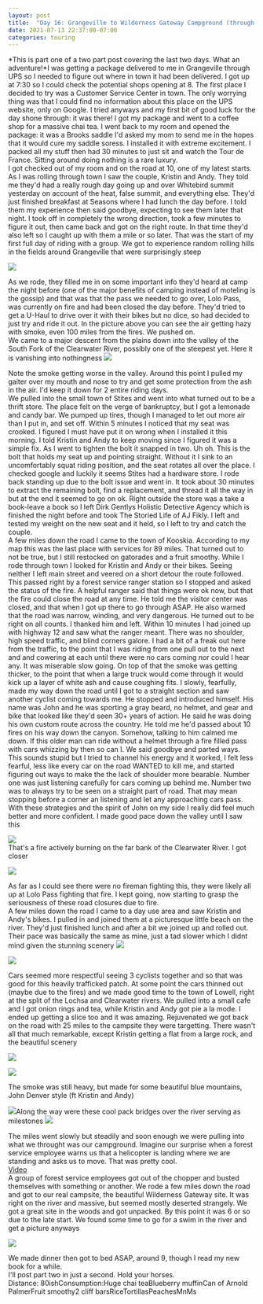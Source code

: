 ```yaml
---
layout: post
title:  "Day 16: Grangeville to Wilderness Gateway Campground (through fire and flame part 1)"
date: 2021-07-13 22:37:00-07:00
categories: touring
---
```

*This is part one of a two part post covering the last two days. What an adventure!*I was getting a package delivered to me in Grangeville through UPS so I needed to figure out where in town it had been delivered. I got up at 7:30 so I could check the potential shops opening at 8. The first place I decided to try was a Customer Service Center in town. The only worrying thing was that I could find no information about this place on the UPS website, only on Google. I tried anyways and my first bit of good luck for the day shone through: it was there! I got my package and went to a coffee shop for a massive chai tea. I went back to my room and opened the package: it was a Brooks saddle I'd asked my mom to send me in the hopes that it would cure my saddle soress. I installed it with extreme excitement. I packed all my stuff then had 30 minutes to just sit and watch the Tour de France. Sitting around doing nothing is a rare luxury.  
I got checked out of my room and on the road at 10, one of my latest starts. As I was rolling through town I saw the couple, Kristin and Andy. They told me they'd had a really rough day going up and over Whitebird summit yesterday on account of the heat, false summit, and everything else. They'd just finished breakfast at Seasons where I had lunch the day before. I told them my experience then said goodbye, expecting to see them later that night. I took off in completely the wrong direction, took a few minutes to figure it out, then came back and got on the right route. In that time they'd also left so I caught up with them a mile or so later. That was the start of my first full day of riding with a group. We got to experience random rolling hills in the fields around Grangeville that were surprisingly steep  

[![](https://lh3.googleusercontent.com/-QegUl_goObI/YO54MIwrKrI/AAAAAAAAUfM/s7wPmAh20yUNXic2ubkNJGOK0lDICW5VACLcBGAsYHQ/s1600/1626241068934578-0.png)](https://lh3.googleusercontent.com/-QegUl_goObI/YO54MIwrKrI/AAAAAAAAUfM/s7wPmAh20yUNXic2ubkNJGOK0lDICW5VACLcBGAsYHQ/s1600/1626241068934578-0.png)
  
As we rode, they filled me in on some important info they'd heard at camp the night before (one of the major benefits of camping instead of moteling is the gossip) and that was that the pass we needed to go over, Lolo Pass, was currently on fire and had been closed the day before. They'd tried to get a U-Haul to drive over it with their bikes but no dice, so had decided to just try and ride it out. In the picture above you can see the air getting hazy with smoke, even 100 miles from the fires. We pushed on.   
We came to a major descent from the plains down into the valley of the South Fork of the Clearwater River, possibly one of the steepest yet. Here it is vanishing into nothingness
[![](https://lh3.googleusercontent.com/-dxZwjvzH-28/YO54LOPkuQI/AAAAAAAAUfI/F3CHSD8lvK8M3adtxbRcLQ_gApijRWfsQCLcBGAsYHQ/s1600/1626241064163371-1.png)](https://lh3.googleusercontent.com/-dxZwjvzH-28/YO54LOPkuQI/AAAAAAAAUfI/F3CHSD8lvK8M3adtxbRcLQ_gApijRWfsQCLcBGAsYHQ/s1600/1626241064163371-1.png)
  
Note the smoke getting worse in the valley. Around this point I pulled my gaiter over my mouth and nose to try and get some protection from the ash in the air. I'd keep it down for 2 entire riding days.  
We pulled into the small town of Stites and went into what turned out to be a thrift store. The place felt on the verge of bankruptcy, but I got a lemonade and candy bar. We pumped up tires, though I managed to let out more air than I put in, and set off. Within 5 minutes I noticed that my seat was crooked. I figured I must have put it on wrong when I installed it this morning. I told Kristin and Andy to keep moving since I figured it was a simple fix. As I went to tighten the bolt it snapped in two. Uh oh. This is the bolt that holds my seat up and pointing straight. Without it I sink to an uncomfortably squat riding position, and the seat rotates all over the place. I checked google and luckily it seems Stites had a hardware store. I rode back standing up due to the bolt issue and went in. It took about 30 minutes to extract the remaining bolt, find a replacement, and thread it all the way in but at the end it seemed to go on ok. Right outside the store was a take a book-leave a book so I left Dirk Gentlys Holistic Detective Agency which is finished the night before and took The Storied Life of AJ Fikly. I left and tested my weight on the new seat and it held, so I left to try and catch the couple.  
A few miles down the road I came to the town of Kooskia. According to my map this was the last place with services for 89 miles. That turned out to not be true, but I still restocked on gatorades and a fruit smoothy. While I rode through town I looked for Kristin and Andy or their bikes. Seeing neither I left main street and veered on a short detour the route followed. This passed right by a forest service ranger station so I stopped and asked the status of the fire. A helpful ranger said that things were ok now, but that the fire could close the road at any time. He told me the visitor center was closed, and that when I got up there to go through ASAP. He also warned that the road was narrow, winding, and very dangerous. He turned out to be right on all counts. I thanked him and left. Within 10 minutes I had joined up with highway 12 and saw what the ranger meant. There was no shoulder, high speed traffic, and blind corners galore. I had a bit of a freak out here from the traffic, to the point that I was riding from one pull out to the next and and cowering at each until there were no cars coming nor could I hear any. It was miserable slow going. On top of that the smoke was getting thicker, to the point that when a large truck would come through it would kick up a layer of white ash and cause coughing fits. I slowly, fearfully, made my way down the road until I got to a straight section and saw another cyclist coming towards me. He stopped and introduced himself. His name was John and he was sporting a gray beard, no helmet, and gear and bike that looked like they'd seen 30+ years of action. He said he was doing his own custom route across the country. He told me he'd passed about 10 fires on his way down the canyon. Somehow, talking to him calmed me down. If this older man can ride without a helmet through a fire filled pass with cars whizzing by then so can I. We said goodbye and parted ways. This sounds stupid but I tried to channel his energy and it worked, I felt less fearful, less like every car on the road WANTED to kill me, and started figuring out ways to make the the lack of shoulder more bearable. Number one was just listening carefully for cars coming up behind me. Number two was to always try to be seen on a straight part of road. That may mean stopping before a corner an listening and let any approaching cars pass. With these strategies and the spirit of John on my side I really did feel much better and more confident. I made good pace down the valley until I saw this  

[![](https://lh3.googleusercontent.com/-0geVchUpvPs/YO54JxexdcI/AAAAAAAAUfE/orOgI47N-pIpUx4vG4MZBUT5zFi41sUrwCLcBGAsYHQ/s1600/1626241058824883-2.png)](https://lh3.googleusercontent.com/-0geVchUpvPs/YO54JxexdcI/AAAAAAAAUfE/orOgI47N-pIpUx4vG4MZBUT5zFi41sUrwCLcBGAsYHQ/s1600/1626241058824883-2.png)  
That's a fire actively burning on the far bank of the Clearwater River. I got closer  

[![](https://lh3.googleusercontent.com/-wpUNaDzEOoc/YO54IRjsUcI/AAAAAAAAUfA/Y2Nio81Oi_gSI172v0ODh58_FjzIl9h-gCLcBGAsYHQ/s1600/1626241053588334-3.png)](https://lh3.googleusercontent.com/-wpUNaDzEOoc/YO54IRjsUcI/AAAAAAAAUfA/Y2Nio81Oi_gSI172v0ODh58_FjzIl9h-gCLcBGAsYHQ/s1600/1626241053588334-3.png)
  
As far as I could see there were no fireman fighting this, they were likely all up at Lolo Pass fighting that fire. I kept going, now starting to grasp the seriousness of these road closures due to fire.  
A few miles down the road I came to a day use area and saw Kristin and Andy's bikes. I pulled in and joined them at a picturesque little beach on the river. They'd just finished lunch and after a bit we joined up and rolled out. Their pace was basically the same as mine, just a tad slower which I didnt mind given the stunning scenery
[![](https://lh3.googleusercontent.com/-3rGAcg-qcq8/YO54G26Pf9I/AAAAAAAAUe8/pcKluX6U87U5KbfzMpLsek4DOkpxC91LwCLcBGAsYHQ/s1600/1626241046236787-4.png)](https://lh3.googleusercontent.com/-3rGAcg-qcq8/YO54G26Pf9I/AAAAAAAAUe8/pcKluX6U87U5KbfzMpLsek4DOkpxC91LwCLcBGAsYHQ/s1600/1626241046236787-4.png)

[![](https://lh3.googleusercontent.com/-9CdZk1WcYhU/YO54FXMnx5I/AAAAAAAAUe4/BfdsIL-qw2kGAozsHsTqwEdYM8FuvAA_ACLcBGAsYHQ/s1600/1626241030393866-5.png)](https://lh3.googleusercontent.com/-9CdZk1WcYhU/YO54FXMnx5I/AAAAAAAAUe4/BfdsIL-qw2kGAozsHsTqwEdYM8FuvAA_ACLcBGAsYHQ/s1600/1626241030393866-5.png)
  
Cars seemed more respectful seeing 3 cyclists together and so that was good for this heavily trafficked patch. At some point the cars thinned out (maybe due to the fires) and we made good time to the town of Lowell, right at the split of the Lochsa and Clearwater rivers. We pulled into a small cafe and I got onion rings and tea, while Kristin and Andy got pie a la mode. I ended up getting a slice too and it was amazing. Rejuvenated we got back on the road with 25 miles to the campsite they were targetting. There wasn't all that much remarkable, except Kristin getting a flat from a large rock, and the beautiful scenery  

[![](https://lh3.googleusercontent.com/-IILMfx28uwk/YO54BUyvJjI/AAAAAAAAUe0/9-rcxmJGRf4EODe5joyJdyPpuT-9nl_FACLcBGAsYHQ/s1600/1626241024259972-6.png)](https://lh3.googleusercontent.com/-IILMfx28uwk/YO54BUyvJjI/AAAAAAAAUe0/9-rcxmJGRf4EODe5joyJdyPpuT-9nl_FACLcBGAsYHQ/s1600/1626241024259972-6.png)

[![](https://lh3.googleusercontent.com/-nrjouLoAz7Q/YO53_kErwKI/AAAAAAAAUew/XV2E2TxxGzwYmZp7fLRu7TbZMvzkz5XjgCLcBGAsYHQ/s1600/1626241017443106-7.png)](https://lh3.googleusercontent.com/-nrjouLoAz7Q/YO53_kErwKI/AAAAAAAAUew/XV2E2TxxGzwYmZp7fLRu7TbZMvzkz5XjgCLcBGAsYHQ/s1600/1626241017443106-7.png)
  
The smoke was still heavy, but made for some beautiful blue mountains, John Denver style (ft Kristin and Andy)  

[![](https://lh3.googleusercontent.com/-nOcDBlyxGiA/YO53-FV8yUI/AAAAAAAAUes/0yXFUyY0qeAZJXftNdAM189Gv3rHVeKZQCLcBGAsYHQ/s1600/1626240747463617-8.png)](https://lh3.googleusercontent.com/-nOcDBlyxGiA/YO53-FV8yUI/AAAAAAAAUes/0yXFUyY0qeAZJXftNdAM189Gv3rHVeKZQCLcBGAsYHQ/s1600/1626240747463617-8.png)Along the way were these cool pack bridges over the river serving as milestones
[![](https://lh3.googleusercontent.com/-pAUkFsXbvTc/YO526apZQBI/AAAAAAAAUeg/dRqfY8yg_jcTCknP3mseWzbxigE70c_8ACLcBGAsYHQ/s1600/1626240734384270-9.png)](https://lh3.googleusercontent.com/-pAUkFsXbvTc/YO526apZQBI/AAAAAAAAUeg/dRqfY8yg_jcTCknP3mseWzbxigE70c_8ACLcBGAsYHQ/s1600/1626240734384270-9.png)
  
The miles went slowly but steadily and soon enough we were pulling into what we throught was our campground. Imagine our surprise when a forest service employee warns us that a helicopter is landing where we are standing and asks us to move. That was pretty cool.  
[Video](https://youtu.be/YoiHtv4EEjo)  
A group of forest service employees got out of the chopper and busted themselves with something or another. We rode a few miles down the road and got to our real campsite, the beautiful Wilderness Gateway site. It was right on the river and massive, but seemed mostly deserted strangely. We got a great site in the woods and got unpacked. By this point it was 6 or so due to the late start. We found some time to go for a swim in the river and get a picture anyways  

[![](https://lh3.googleusercontent.com/-pJdcWutJxrc/YO523G-prEI/AAAAAAAAUec/htk8SEGfvrE3guT2buk14KOcftaRqRSCgCLcBGAsYHQ/s1600/1626240675216924-10.png)](https://lh3.googleusercontent.com/-pJdcWutJxrc/YO523G-prEI/AAAAAAAAUec/htk8SEGfvrE3guT2buk14KOcftaRqRSCgCLcBGAsYHQ/s1600/1626240675216924-10.png)
  
We made dinner then got to bed ASAP, around 9, though I read my new book for a while.  
I'll post part two in just a second. Hold your horses.  
Distance: 80ishConsumption:Huge chai teaBlueberry muffinCan of Arnold PalmerFruit smoothy2 cliff barsRiceTortillasPeachesMnMs

